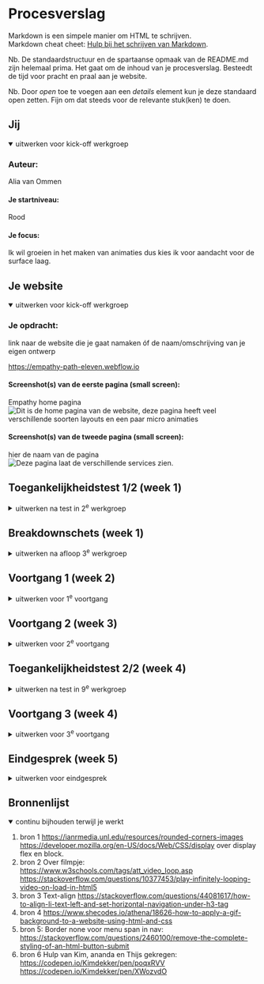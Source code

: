 # Procesverslag
Markdown is een simpele manier om HTML te schrijven.  
Markdown cheat cheet: [Hulp bij het schrijven van Markdown](https://github.com/adam-p/markdown-here/wiki/Markdown-Cheatsheet).

Nb. De standaardstructuur en de spartaanse opmaak van de README.md zijn helemaal prima. Het gaat om de inhoud van je procesverslag. Besteedt de tijd voor pracht en praal aan je website.

Nb. Door *open* toe te voegen aan een *details* element kun je deze standaard open zetten. Fijn om dat steeds voor de relevante stuk(ken) te doen.





## Jij

<details open>
  <summary>uitwerken voor kick-off werkgroep</summary>

  ### Auteur:
  Alia van Ommen

  #### Je startniveau:
  Rood

  #### Je focus:
  Ik wil groeien in het maken van animaties dus kies ik voor aandacht voor de surface laag.
</details>





## Je website

<details open>
  <summary>uitwerken voor kick-off werkgroep</summary>

  ### Je opdracht:
  link naar de website die je gaat namaken óf de naam/omschrijving van je eigen ontwerp

  https://empathy-path-eleven.webflow.io

  #### Screenshot(s) van de eerste pagina (small screen): 
 Empathy home pagina
  <img src="screenshotHome.png" width="375px" alt="Dit is de home pagina van de website, deze pagina heeft veel verschillende soorten layouts en een paar micro animaties">

  #### Screenshot(s) van de tweede pagina (small screen):
  hier de naam van de pagina  
  <img src="screenshotServices.png" width="375px" alt="Deze pagina laat de verschillende services zien.">
 
</details>



## Toegankelijkheidstest 1/2 (week 1)

<details>
  <summary>uitwerken na test in 2<sup>e</sup> werkgroep</summary>

  ### Bevindingen
  Lijst met je bevindingen die in de test naar voren kwamen:

</details>



## Breakdownschets (week 1)

<details>
  <summary>uitwerken na afloop 3<sup>e</sup> werkgroep</summary>
  <p>Ik heb deze op papier geschetst maar dat schrift is tijdelijk bij een klasgenoot thuis. Hiervan kan ik de schetsen meenemen naar het gesprek</p>

  ### de hele pagina: 
  <img src="readme-images/dummy-plaatje.jpg" width="375px" alt="breakdown van de hele pagina">

  ### dynamisch deel (bijv menu): 
  <img src="readme-images/dummy-plaatje.jpg" width="375px" alt="breakdown van een dynamisch deel">

  ### wellicht nog een dynamisch deel (bijv filter): 
  <img src="readme-images/dummy-plaatje.jpg" width="375px" alt="breakdown van nog een dynamisch deel">

</details>

## Voortgang 1 (week 2)

<details>
  <summary>uitwerken voor 1<sup>e</sup> voortgang</summary>

  ### Stand van zaken
  Ik was laat met het kiezen van een website, gelukkig had ik binnen de les snel een keuze gemaakt. 

  ### Agenda voor meeting
  samen met je groepje opstellen

  Mijn feedback = Vebeter je schetsen van je html layout en zorg ervoor dat de h2,h3 enx goed en symantisch staan.

  ### Verslag van meeting
  hier na afloop snel de uitkomsten van de meeting vastleggen

  - punt 1
  - punt 2
  - nog een punt
  - ...

</details>


## Voortgang 2 (week 3)

<details>
  <summary>uitwerken voor 2<sup>e</sup> voortgang</summary>

  ### Stand van zaken
  Ik heb een begin aan mijn html gemaakt, hierbij heb ik vooral mijn focus op de nav gelegd. Ik heb geleerd hoe je informatie uit de netwerk van je website kan halen.

  ### Agenda voor meeting
  samen met je groepje opstellen

 Mijn feedback: Ik kreeg een paar tips over mijn pagina, vooral over bepaalde dingen die moeilijk te coderen zijn in javascript. 

  ### Verslag van meeting
  hier na afloop snel de uitkomsten van de meeting vastleggen

  - punt 1
  - punt 2
  - nog een punt
- ...

</details>





## Toegankelijkheidstest 2/2 (week 4)

<details>
  <summary>uitwerken na test in 9<sup>e</sup> werkgroep</summary>

  ### Bevindingen
 Ik heb kleurencontrast gecheckt, dat was goed. Ik moest nog veel alt en aria labels toevoegen zodat slechtzienden mee kunnen komen. 

</details>





## Voortgang 3 (week 4)

<details>
  <summary>uitwerken voor 3<sup>e</sup> voortgang</summary>

  ### Stand van zaken
 Ik heb veel html en css geschreven en ook een begin gemaakt aan mijn tweede pagina. Natuurlijk kwam ik vast te zitten bij een aantal punten maar gelukkig konden mijn klasgenoten mij verder helpen.

  ### Agenda voor meeting
  
  Feedback:
Ik had een aantal vragen gesteld aan de studentassistenden overn mijn html, voornamelijk ging het over z-index en het gebruik van border-radius.

  ### Verslag van meeting
  hier na afloop snel de uitkomsten van de meeting vastleggen

  - punt 1
  - punt 2
  - nog een punt
  - ...

</details>


## Eindgesprek (week 5)

<details>
  <summary>uitwerken voor eindgesprek</summary>

  ### Je uitkomst - karakteristiek screenshots:
  <img src="./images/Screenshot 2023-10-04 at 17.04.00.png" width="375px" alt="uitomst opdracht 1">
  <img src="./images/Screenshot 2023-10-04 at 17.04.25.png" width="375px" alt="uitomst opdracht 1">
 <img src="./images/Screenshot 2023-10-04 at 17.04.47.png" width="375px" alt="uitomst opdracht 1">



  ### Dit ging goed/Heb ik geleerd: 
  Ik heb ontzettend veel geleerd, ten eerste heb ik  mezelf overschat. Internet standaarden ging erg goed en daardoor had ik de verkeerde verwachtingen gekregen. Ik 

  <img src="readme-images/dummy-plaatje.jpg" width="375px" alt="top">


  ### Dit was lastig/Is niet gelukt:
  Korte omschrijving met plaatjes

  <img src="readme-images/dummy-plaatje.jpg" width="375px" alt="bummer">
</details>





## Bronnenlijst

<details open>
  <summary>continu bijhouden terwijl je werkt</summary>

  1. bron 1 https://ianrmedia.unl.edu/resources/rounded-corners-images
			https://developer.mozilla.org/en-US/docs/Web/CSS/display over display flex en block.
  2. bron 2 	Over filmpje:
			https://www.w3schools.com/tags/att_video_loop.asp
			https://stackoverflow.com/questions/10377453/play-infinitely-looping-video-on-load-in-html5
  3. bron 3 Text-align
			https://stackoverflow.com/questions/44081617/how-to-align-li-text-left-and-set-horizontal-navigation-under-h3-tag
  4. bron 4 https://www.shecodes.io/athena/18626-how-to-apply-a-gif-background-to-a-website-using-html-and-css		
  5. bron 5: Border none voor menu span in nav:
			https://stackoverflow.com/questions/2460100/remove-the-complete-styling-of-an-html-button-submit		
  6. bron 6 Hulp van Kim, ananda en Thijs gekregen:
			https://codepen.io/Kimdekker/pen/poqxRVV
			https://codepen.io/Kimdekker/pen/XWozvdO
    

</details>